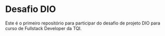# Desafio DIO

Este é o primeiro repositório para participar do desafio de projeto DIO para curso de Fullstack Developer da TQI.
